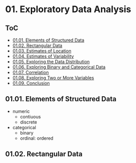<!--
Filename: 	index.md
Project: 	/Users/shume/Developer/stat/PracticalStatisticsForDataScientists/01
Author: 	shumez <https://github.com/shumez>
Created: 	2019-05-19 13:17:3
Modified: 	2019-05-19 14:01:16
-----
Copyright (c) 2019 shumez
-->

# 01. Exploratory Data Analysis

## ToC

* [01.01. Elements of Structured Data][0101]
* [01.02. Rectangular Data][0102]
* [01.03. Estimates of Location][0103]
* [01.04. Estimates of Variability][0104]
* [01.05. Exploring the Data Distribution][0105]
* [01.06. Exploring Binary and Categorical Data][0106]
* [01.07. Correlation][0107]
* [01.08. Exploring Two or More Variables][0108]
* [01.09. Conclusion][0109]


## 01.01. Elements of Structured Data

* numeric
    * contiuous
    * discrete
* categorical
    * binary
    * ordinal: ordered


## 01.02. Rectangular Data



##

[0101]: #0101_elements_of_structured_data
[0102]: #0102_rectangular_data
[0103]: #0103_estimated_of_location
[0104]: #0104_estimates_of_variability
[0105]: #0105_exploring_the_data_distribution
[0106]: #0106_exploring_binary_and_categorical_data
[0107]: #0107_correlation
[0108]: #0108_exploring_two_or_more_variables
[0109]: #0109_conclusion

<!-- ref -->

<!-- fig -->

<!-- <style type="text/css">
	img{width: 51%; float: right;}
</style> -->
